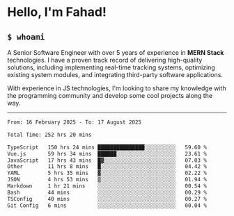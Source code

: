 <h1>Hello, I'm Fahad!</h1>

<h2><code>$ whoami</code></h2>

A Senior Software Engineer with over 5 years of experience in **MERN Stack** technologies. I have a proven track record of delivering high-quality solutions, including implementing real-time tracking systems, optimizing existing system modules, and integrating third-party software applications.

With experience in JS technologies, I'm looking to share my knowledge with the programming community and develop some cool projects along the way.

---

<!--START_SECTION:waka-->

```txt
From: 16 February 2025 - To: 17 August 2025

Total Time: 252 hrs 20 mins

TypeScript   150 hrs 24 mins ███████████████░░░░░░░░░░   59.60 %
Vue.js       59 hrs 34 mins  ██████░░░░░░░░░░░░░░░░░░░   23.61 %
JavaScript   17 hrs 43 mins  █▓░░░░░░░░░░░░░░░░░░░░░░░   07.03 %
Other        11 hrs 8 mins   █░░░░░░░░░░░░░░░░░░░░░░░░   04.42 %
YAML         5 hrs 35 mins   ▓░░░░░░░░░░░░░░░░░░░░░░░░   02.22 %
JSON         4 hrs 53 mins   ▒░░░░░░░░░░░░░░░░░░░░░░░░   01.94 %
Markdown     1 hr 21 mins    ░░░░░░░░░░░░░░░░░░░░░░░░░   00.54 %
Bash         44 mins         ░░░░░░░░░░░░░░░░░░░░░░░░░   00.29 %
TSConfig     40 mins         ░░░░░░░░░░░░░░░░░░░░░░░░░   00.27 %
Git Config   6 mins          ░░░░░░░░░░░░░░░░░░░░░░░░░   00.04 %
```

<!--END_SECTION:waka-->

<!--
**heyFahad/heyFahad** is a ✨ _special_ ✨ repository because its `README.md` (this file) appears on your GitHub profile.

Here are some ideas to get you started:

- 🔭 I’m currently working on ...
- 🌱 I’m currently learning ...
- 👯 I’m looking to collaborate on ...
- 🤔 I’m looking for help with ...
- 💬 Ask me about ...
- 📫 How to reach me: ...
- 😄 Pronouns: ...
- ⚡ Fun fact: ...
-->
